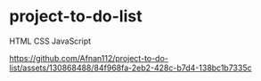 ﻿# project-to-do-list
  HTML
  CSS
  JavaScript
  
https://github.com/Afnan112/project-to-do-list/assets/130868488/84f968fa-2eb2-428c-b7d4-138bc1b7335c
